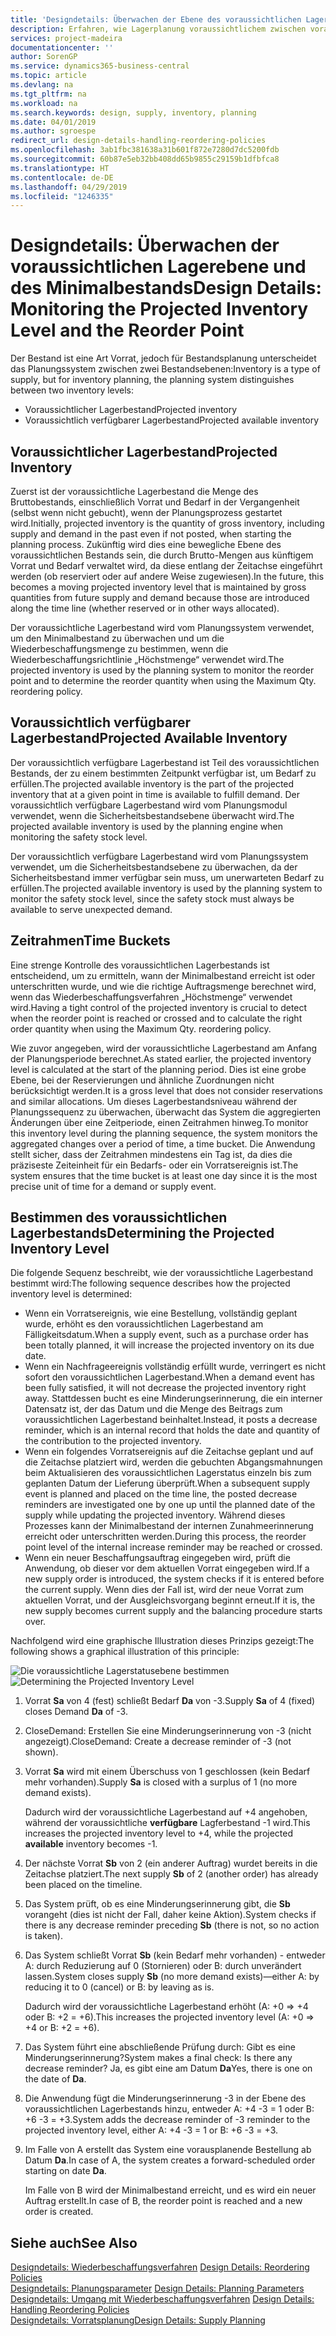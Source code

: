 ```yaml
---
title: 'Designdetails: Überwachen der Ebene des voraussichtlichen Lagerbestands und des Minimalbestands | Microsoft Docs'
description: Erfahren, wie Lagerplanung voraussichtlichem zwischen voraussichtlichen Lagerbestand und voraussichtlich verfügbaren Lagerbestandebenen unterscheidet.
services: project-madeira
documentationcenter: ''
author: SorenGP
ms.service: dynamics365-business-central
ms.topic: article
ms.devlang: na
ms.tgt_pltfrm: na
ms.workload: na
ms.search.keywords: design, supply, inventory, planning
ms.date: 04/01/2019
ms.author: sgroespe
redirect_url: design-details-handling-reordering-policies
ms.openlocfilehash: 3ab1fbc381638a31b601f872e7280d7dc5200fdb
ms.sourcegitcommit: 60b87e5eb32bb408dd65b9855c29159b1dfbfca8
ms.translationtype: HT
ms.contentlocale: de-DE
ms.lasthandoff: 04/29/2019
ms.locfileid: "1246335"
---
```

# <a name="design-details-monitoring-the-projected-inventory-level-and-the-reorder-point"></a><span data-ttu-id="4321d-103">Designdetails: Überwachen der voraussichtlichen Lagerebene und des Minimalbestands</span><span class="sxs-lookup"><span data-stu-id="4321d-103">Design Details: Monitoring the Projected Inventory Level and the Reorder Point</span></span>
<span data-ttu-id="4321d-104">Der Bestand ist eine Art Vorrat, jedoch für Bestandsplanung unterscheidet das Planungssystem zwischen zwei Bestandsebenen:</span><span class="sxs-lookup"><span data-stu-id="4321d-104">Inventory is a type of supply, but for inventory planning, the planning system distinguishes between two inventory levels:</span></span>  

* <span data-ttu-id="4321d-105">Voraussichtlicher Lagerbestand</span><span class="sxs-lookup"><span data-stu-id="4321d-105">Projected inventory</span></span>  
* <span data-ttu-id="4321d-106">Voraussichtlich verfügbarer Lagerbestand</span><span class="sxs-lookup"><span data-stu-id="4321d-106">Projected available inventory</span></span>  

## <a name="projected-inventory"></a><span data-ttu-id="4321d-107">Voraussichtlicher Lagerbestand</span><span class="sxs-lookup"><span data-stu-id="4321d-107">Projected Inventory</span></span>  
<span data-ttu-id="4321d-108">Zuerst ist der voraussichtliche Lagerbestand die Menge des Bruttobestands, einschließlich Vorrat und Bedarf in der Vergangenheit (selbst wenn nicht gebucht), wenn der Planungsprozess gestartet wird.</span><span class="sxs-lookup"><span data-stu-id="4321d-108">Initially, projected inventory is the quantity of gross inventory, including supply and demand in the past even if not posted, when starting the planning process.</span></span> <span data-ttu-id="4321d-109">Zukünftig wird dies eine bewegliche Ebene des voraussichtlichen Bestands sein, die durch Brutto-Mengen aus künftigem Vorrat und Bedarf verwaltet wird, da diese entlang der Zeitachse eingeführt werden (ob reserviert oder auf andere Weise zugewiesen).</span><span class="sxs-lookup"><span data-stu-id="4321d-109">In the future, this becomes a moving projected inventory level that is maintained by gross quantities from future supply and demand because those are introduced along the time line (whether reserved or in other ways allocated).</span></span>  

<span data-ttu-id="4321d-110">Der voraussichtliche Lagerbestand wird vom Planungssystem verwendet, um den Minimalbestand zu überwachen und um die Wiederbeschaffungsmenge zu bestimmen, wenn die Wiederbeschaffungsrichtlinie „Höchstmenge“ verwendet wird.</span><span class="sxs-lookup"><span data-stu-id="4321d-110">The projected inventory is used by the planning system to monitor the reorder point and to determine the reorder quantity when using the Maximum Qty. reordering policy.</span></span>  

## <a name="projected-available-inventory"></a><span data-ttu-id="4321d-111">Voraussichtlich verfügbarer Lagerbestand</span><span class="sxs-lookup"><span data-stu-id="4321d-111">Projected Available Inventory</span></span>  
<span data-ttu-id="4321d-112">Der voraussichtlich verfügbare Lagerbestand ist Teil des voraussichtlichen Bestands, der zu einem bestimmten Zeitpunkt verfügbar ist, um Bedarf zu erfüllen.</span><span class="sxs-lookup"><span data-stu-id="4321d-112">The projected available inventory is the part of the projected inventory that at a given point in time is available to fulfill demand.</span></span> <span data-ttu-id="4321d-113">Der voraussichtlich verfügbare Lagerbestand wird vom Planungsmodul verwendet, wenn die Sicherheitsbestandsebene überwacht wird.</span><span class="sxs-lookup"><span data-stu-id="4321d-113">The projected available inventory is used by the planning engine when monitoring the safety stock level.</span></span>  

<span data-ttu-id="4321d-114">Der voraussichtlich verfügbare Lagerbestand wird vom Planungssystem verwendet, um die Sicherheitsbestandsebene zu überwachen, da der Sicherheitsbestand immer verfügbar sein muss, um unerwarteten Bedarf zu erfüllen.</span><span class="sxs-lookup"><span data-stu-id="4321d-114">The projected available inventory is used by the planning system to monitor the safety stock level, since the safety stock must always be available to serve unexpected demand.</span></span>  

## <a name="time-buckets"></a><span data-ttu-id="4321d-115">Zeitrahmen</span><span class="sxs-lookup"><span data-stu-id="4321d-115">Time Buckets</span></span>  
<span data-ttu-id="4321d-116">Eine strenge Kontrolle des voraussichtlichen Lagerbestands ist entscheidend, um zu ermitteln, wann der Minimalbestand erreicht ist oder unterschritten wurde, und wie die richtige Auftragsmenge berechnet wird, wenn das Wiederbeschaffungsverfahren „Höchstmenge“ verwendet wird.</span><span class="sxs-lookup"><span data-stu-id="4321d-116">Having a tight control of the projected inventory is crucial to detect when the reorder point is reached or crossed and to calculate the right order quantity when using the Maximum Qty. reordering policy.</span></span>  

<span data-ttu-id="4321d-117">Wie zuvor angegeben, wird der voraussichtliche Lagerbestand am Anfang der Planungsperiode berechnet.</span><span class="sxs-lookup"><span data-stu-id="4321d-117">As stated earlier, the projected inventory level is calculated at the start of the planning period.</span></span> <span data-ttu-id="4321d-118">Dies ist eine grobe Ebene, bei der Reservierungen und ähnliche Zuordnungen nicht berücksichtigt werden.</span><span class="sxs-lookup"><span data-stu-id="4321d-118">It is a gross level that does not consider reservations and similar allocations.</span></span> <span data-ttu-id="4321d-119">Um dieses Lagerbestandsniveau während der Planungssequenz zu überwachen, überwacht das System die aggregierten Änderungen über eine Zeitperiode, einen Zeitrahmen hinweg.</span><span class="sxs-lookup"><span data-stu-id="4321d-119">To monitor this inventory level during the planning sequence, the system monitors the aggregated changes over a period of time, a time bucket.</span></span> <span data-ttu-id="4321d-120">Die Anwendung stellt sicher, dass der Zeitrahmen mindestens ein Tag ist, da dies die präziseste Zeiteinheit für ein Bedarfs- oder ein Vorratsereignis ist.</span><span class="sxs-lookup"><span data-stu-id="4321d-120">The system ensures that the time bucket is at least one day since it is the most precise unit of time for a demand or supply event.</span></span>  

## <a name="determining-the-projected-inventory-level"></a><span data-ttu-id="4321d-121">Bestimmen des voraussichtlichen Lagerbestands</span><span class="sxs-lookup"><span data-stu-id="4321d-121">Determining the Projected Inventory Level</span></span>  
<span data-ttu-id="4321d-122">Die folgende Sequenz beschreibt, wie der voraussichtliche Lagerbestand bestimmt wird:</span><span class="sxs-lookup"><span data-stu-id="4321d-122">The following sequence describes how the projected inventory level is determined:</span></span>  

* <span data-ttu-id="4321d-123">Wenn ein Vorratsereignis, wie eine Bestellung, vollständig geplant wurde, erhöht es den voraussichtlichen Lagerbestand am Fälligkeitsdatum.</span><span class="sxs-lookup"><span data-stu-id="4321d-123">When a supply event, such as a purchase order has been totally planned, it will increase the projected inventory on its due date.</span></span>  
* <span data-ttu-id="4321d-124">Wenn ein Nachfrageereignis vollständig erfüllt wurde, verringert es nicht sofort den voraussichtlichen Lagerbestand.</span><span class="sxs-lookup"><span data-stu-id="4321d-124">When a demand event has been fully satisfied, it will not decrease the projected inventory right away.</span></span> <span data-ttu-id="4321d-125">Stattdessen bucht es eine Minderungserinnerung, die ein interner Datensatz ist, der das Datum und die Menge des Beitrags zum voraussichtlichen Lagerbestand beinhaltet.</span><span class="sxs-lookup"><span data-stu-id="4321d-125">Instead, it posts a decrease reminder, which is an internal record that holds the date and quantity of the contribution to the projected inventory.</span></span>  
* <span data-ttu-id="4321d-126">Wenn ein folgendes Vorratsereignis auf die Zeitachse geplant und auf die Zeitachse platziert wird, werden die gebuchten Abgangsmahnungen beim Aktualisieren des voraussichtlichen Lagerstatus einzeln bis zum geplanten Datum der Lieferung überprüft.</span><span class="sxs-lookup"><span data-stu-id="4321d-126">When a subsequent supply event is planned and placed on the time line, the posted decrease reminders are investigated one by one up until the planned date of the supply while updating the projected inventory.</span></span> <span data-ttu-id="4321d-127">Während dieses Prozesses kann der Minimalbestand der internen Zunahmeerinnerung erreicht oder unterschritten werden.</span><span class="sxs-lookup"><span data-stu-id="4321d-127">During this process, the reorder point level of the internal increase reminder may be reached or crossed.</span></span>  
* <span data-ttu-id="4321d-128">Wenn ein neuer Beschaffungsauftrag eingegeben wird, prüft die Anwendung, ob dieser vor dem aktuellen Vorrat eingegeben wird.</span><span class="sxs-lookup"><span data-stu-id="4321d-128">If a new supply order is introduced, the system checks if it is entered before the current supply.</span></span> <span data-ttu-id="4321d-129">Wenn dies der Fall ist, wird der neue Vorrat zum aktuellen Vorrat, und der Ausgleichsvorgang beginnt erneut.</span><span class="sxs-lookup"><span data-stu-id="4321d-129">If it is, the new supply becomes current supply and the balancing procedure starts over.</span></span>  

<span data-ttu-id="4321d-130">Nachfolgend wird eine graphische Illustration dieses Prinzips gezeigt:</span><span class="sxs-lookup"><span data-stu-id="4321d-130">The following shows a graphical illustration of this principle:</span></span>  

<span data-ttu-id="4321d-131">![Die voraussichtliche Lagerstatusebene bestimmen](media/nav_app_supply_planning_2_projected_inventory.png "Die voraussichtliche Lagerstatusebene bestimmen")</span><span class="sxs-lookup"><span data-stu-id="4321d-131">![Determining the Projected Inventory Level](media/nav_app_supply_planning_2_projected_inventory.png "Determining the Projected Inventory Level")</span></span>  

1. <span data-ttu-id="4321d-132">Vorrat **Sa** von 4 (fest) schließt Bedarf **Da** von -3.</span><span class="sxs-lookup"><span data-stu-id="4321d-132">Supply **Sa** of 4 (fixed) closes Demand **Da** of -3.</span></span>  
2. <span data-ttu-id="4321d-133">CloseDemand: Erstellen Sie eine Minderungserinnerung von -3 (nicht angezeigt).</span><span class="sxs-lookup"><span data-stu-id="4321d-133">CloseDemand: Create a decrease reminder of -3 (not shown).</span></span>  
3. <span data-ttu-id="4321d-134">Vorrat **Sa** wird mit einem Überschuss von 1 geschlossen (kein Bedarf mehr vorhanden).</span><span class="sxs-lookup"><span data-stu-id="4321d-134">Supply **Sa** is closed with a surplus of 1 (no more demand exists).</span></span>  

     <span data-ttu-id="4321d-135">Dadurch wird der voraussichtliche Lagerbestand auf +4 angehoben, während der voraussichtliche **verfügbare** Lagferbestand -1 wird.</span><span class="sxs-lookup"><span data-stu-id="4321d-135">This increases the projected inventory level to +4, while the projected **available** inventory becomes -1.</span></span>  

4. <span data-ttu-id="4321d-136">Der nächste Vorrat **Sb** von 2 (ein anderer Auftrag) wurdet bereits in die Zeitachse platziert.</span><span class="sxs-lookup"><span data-stu-id="4321d-136">The next supply **Sb** of 2 (another order) has already been placed on the timeline.</span></span>  
5. <span data-ttu-id="4321d-137">Das System prüft, ob es eine Minderungserinnerung gibt, die **Sb** vorangeht (dies ist nicht der Fall, daher keine Aktion).</span><span class="sxs-lookup"><span data-stu-id="4321d-137">System checks if there is any decrease reminder preceding **Sb** (there is not, so no action is taken).</span></span>  
6. <span data-ttu-id="4321d-138">Das System schließt Vorrat **Sb** (kein Bedarf mehr vorhanden) - entweder A: durch Reduzierung auf 0 (Stornieren) oder B: durch unverändert lassen.</span><span class="sxs-lookup"><span data-stu-id="4321d-138">System closes supply **Sb** (no more demand exists)—either A: by reducing it to 0 (cancel) or B: by leaving as is.</span></span>  

     <span data-ttu-id="4321d-139">Dadurch wird der voraussichtliche Lagerbestand erhöht (A: +0 => +4 oder B: +2 = +6).</span><span class="sxs-lookup"><span data-stu-id="4321d-139">This increases the projected inventory level (A: +0 => +4 or B: +2 = +6).</span></span>  

7. <span data-ttu-id="4321d-140">Das System führt eine abschließende Prüfung durch: Gibt es eine Minderungserinnerung?</span><span class="sxs-lookup"><span data-stu-id="4321d-140">System makes a final check: Is there any decrease reminder?</span></span> <span data-ttu-id="4321d-141">Ja, es gibt eine am Datum **Da**</span><span class="sxs-lookup"><span data-stu-id="4321d-141">Yes, there is one on the date of **Da**.</span></span>  
8. <span data-ttu-id="4321d-142">Die Anwendung fügt die Minderungserinnerung -3 in der Ebene des voraussichtlichen Lagerbestands hinzu, entweder A: +4 -3 = 1 oder B: +6 -3 = +3.</span><span class="sxs-lookup"><span data-stu-id="4321d-142">System adds the decrease reminder of -3 reminder to the projected inventory level, either A: +4 -3 = 1 or B: +6 -3 = +3.</span></span>  
9. <span data-ttu-id="4321d-143">Im Falle von A erstellt das System eine vorausplanende Bestellung ab Datum **Da**.</span><span class="sxs-lookup"><span data-stu-id="4321d-143">In case of A, the system creates a forward-scheduled order starting on date **Da**.</span></span>  

     <span data-ttu-id="4321d-144">Im Falle von B wird der Minimalbestand erreicht, und es wird ein neuer Auftrag erstellt.</span><span class="sxs-lookup"><span data-stu-id="4321d-144">In case of B, the reorder point is reached and a new order is created.</span></span>  

## <a name="see-also"></a><span data-ttu-id="4321d-145">Siehe auch</span><span class="sxs-lookup"><span data-stu-id="4321d-145">See Also</span></span>  
<span data-ttu-id="4321d-146">[Designdetails: Wiederbeschaffungsverfahren](design-details-reordering-policies.md) </span><span class="sxs-lookup"><span data-stu-id="4321d-146">[Design Details: Reordering Policies](design-details-reordering-policies.md) </span></span>  
<span data-ttu-id="4321d-147">[Designdetails: Planungsparameter](design-details-planning-parameters.md) </span><span class="sxs-lookup"><span data-stu-id="4321d-147">[Design Details: Planning Parameters](design-details-planning-parameters.md) </span></span>  
<span data-ttu-id="4321d-148">[Designdetails: Umgang mit Wiederbeschaffungsverfahren](design-details-handling-reordering-policies.md) </span><span class="sxs-lookup"><span data-stu-id="4321d-148">[Design Details: Handling Reordering Policies](design-details-handling-reordering-policies.md) </span></span>  
[<span data-ttu-id="4321d-149">Designdetails: Vorratsplanung</span><span class="sxs-lookup"><span data-stu-id="4321d-149">Design Details: Supply Planning</span></span>](design-details-supply-planning.md)
